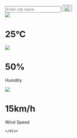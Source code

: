 <!DOCTYPE html>
<html lang="en">
<head>
    <meta charset="UTF-8">
    <meta name="viewport" content="width=device-width, initial-scale=1.0">
    <title>Weather app</title>
    <link rel="stylesheet" href="style.css">
    <link rel="icon" href="1.png" type="image/x-icon">
</head>
<body>
    <div class="box">
        <div class="search">
            <input id="input" type="text" placeholder="Enter city name" spellcheck="false">
            <button type="submit">
                <img src="search-logo-1.png">
            </button>
        </div>
    <div class="weather">
        <img src="Weather-Background-PNG.png" class="sunny">
        <h1 class="temp" id="temp">25°C</h1>
        <div class="details">
            <div class="row">
        <img src="humidity-icon-14.jpg">
        <h1 class="humidityText">50%</h1>
        <p class="hum">Humdity</p>
        <div class="">
        <img src="humidity-icon-7.png">
        <h1 class="rainy">15km/h</h1>
        <p class="rain">Wind Speed</p>
    </div>
</div>
</div>
<script>
    const apikey="3eecb1b3574cf5b9356c5beda15d50ec"
    const apiurl="https://api.openweathermap.org/data/2.5/weather?q="
    const searchbox=document.querySelector(".search input");
    const searchbtn=document.querySelector(".search button");
    async function checkwhether(city){
        const response = await fetch(apiurl+city+`&appid=${apikey}`);
        var data = await response.json();
        console.log(data);
        //document.getElementById("cityname").innerHTML=data.name;
    // if(data.name==undefined){
        // document.getElementById("temp").innerHTML="Enter A Valid city Name";
    // }
    // else{
        document.getElementById("temp").innerHTML=Math.round(data.main.temp)+'°C';
    // }
}
searchbtn.addEventListener("click",()=>{
    checkwhether(searchbox.value);
})

    
    checkwhether();
</script>
</div>
</div>
    
    </div>
</body>
</html>

